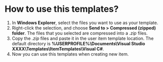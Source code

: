# How to use this templates?

1. In **Windows Explorer**, select the files you want to use as your template.
2. Right-click the selection, and choose **Send to > Compressed (zipped) folder**. The files that you selected are compressed into a _.zip_ files.
3. Copy the _.zip_ files and paste it in the user item template location. 
The default directory is **%USERPROFILE%\Documents\Visual Studio XXXX\Templates\ItemTemplates\Visual C#**.
4. Now you can use this templates when creating new item.
